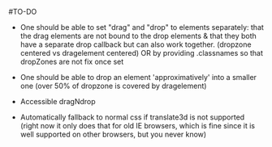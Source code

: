 #TO-DO

- One should be able to set "drag" and "drop" to elements separately: 
that the drag elements are not bound to the drop elements &
that they both have a separate drop callback but can also work together.
(dropzone centered vs dragelement centered)
OR by providing .classnames so that dropZones are not fix once set

- One should be able to drop an element 'approximatively' into a smaller one (over 50% of dropzone is covered by dragelement)

- Accessible dragNdrop

- Automatically fallback to normal css if translate3d is not supported (right now it only does that for old IE browsers, which is fine since it is well supported on other browsers, but you never know)